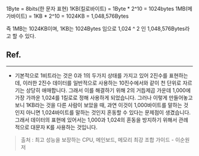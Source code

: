 1Byte = 8bits(한 문자 표현)
1KB(킬로바이트) = 1Byte * 2^10 = 1024bytes
1MB(메가바이트) = 1KB * 2^10 = 1024KB = 1,048,576Bytes

즉 1MB는 1024KB이며, 1KB는 1024Bytes 임으로 1,024 ^ 2 인 1,048,576Bytes라고 할 수 있다.

## Ref.
<hr>

* 기본적으로 1비트라는 것은 0과 1의 두가지 상태를 가지고 있어 2진수를 표현하는데, 이러한 2진수 데이터를 일반적으로 사용하는
10진수에서와 같이 천 단위로 자르기는 상당히 애매합니다. 그래서 이를 해결하기 위해 2의 거듭제곱 가운데 1,000에 가장 가까운 1,024를 1킬로로 정해 사용하게 되었습니다.
그러나 이렇게 만들어놓고 보니 1KB라는 것을 다른 사람이 보았을 때, 과연 이것이 1,000바이트를 말하는 것인지 아니면 1,024바이트를 말하는 것인지 혼동할 수 있다는
문제점이 생겼습니다. 그래서 데이터의 표현에 있어서는 1,000과 1,024의 혼동을 방지하기 위해서 관례적으로 대문자 K를 사용하는 것입니다.
> 출처 : 최고 성능을 보장하는 CPU, 메인보드, 메모리 최강 조합 가이드 - 이순원 저 


